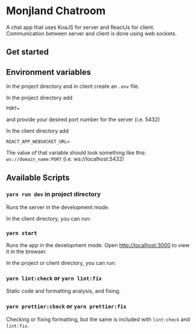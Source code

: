 
# Monjland Chatroom

A chat app that uses KoaJS for server and ReactJs for client. 
Communication between server and client is done using web sockets.

## Get started

## Environment variables
In the project directory and in client create an `.env` file.

In the project directory add 
```
PORT=
```
and provide your desired port number for the server (i.e. 5432)

In the client directory add 
```
REACT_APP_WEBSOCKET_URL=
```
The value of that variable should look something like this: `ws://domain_name:PORT` (i.e. ws://localhost:5432)

## Available Scripts

### `yarn run dev` in project directory
Runs the server in the development mode. 

In the client directory, you can run:
### `yarn start`
Runs the app in the development mode.
Open [http://localhost:3000](http://localhost:3000) to view it in the browser.


In the project or client directory, you can run:

### `yarn lint:check` or `yarn lint:fix` 
Static code and formatting analysis, and fixing.

### `yarn prettier:check` or `yarn prettier:fix` 
Checking or fixing formatting, but the same is included with `lint:check` and `lint:fix`.
